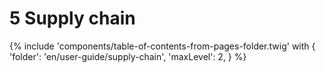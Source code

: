 # 5 Supply chain

{% include 'components/table-of-contents-from-pages-folder.twig' with {
  'folder': 'en/user-guide/supply-chain',
  'maxLevel': 2,
} %}
